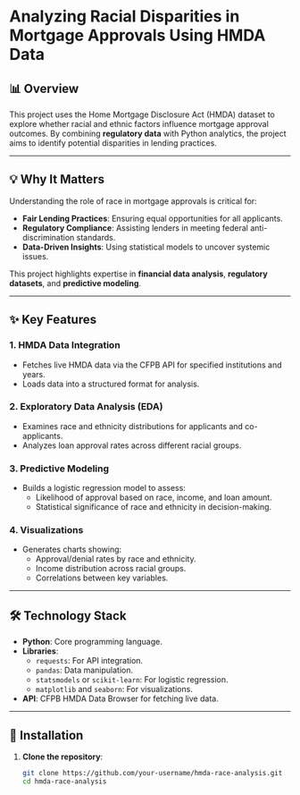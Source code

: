 # **Analyzing Racial Disparities in Mortgage Approvals Using HMDA Data**

## **📊 Overview**
This project uses the Home Mortgage Disclosure Act (HMDA) dataset to explore whether racial and ethnic factors influence mortgage approval outcomes. By combining **regulatory data** with Python analytics, the project aims to identify potential disparities in lending practices.

---

## **💡 Why It Matters**
Understanding the role of race in mortgage approvals is critical for:
- **Fair Lending Practices**: Ensuring equal opportunities for all applicants.
- **Regulatory Compliance**: Assisting lenders in meeting federal anti-discrimination standards.
- **Data-Driven Insights**: Using statistical models to uncover systemic issues.

This project highlights expertise in **financial data analysis**, **regulatory datasets**, and **predictive modeling**.

---

## **✨ Key Features**
### **1. HMDA Data Integration**
- Fetches live HMDA data via the CFPB API for specified institutions and years.
- Loads data into a structured format for analysis.

### **2. Exploratory Data Analysis (EDA)**
- Examines race and ethnicity distributions for applicants and co-applicants.
- Analyzes loan approval rates across different racial groups.

### **3. Predictive Modeling**
- Builds a logistic regression model to assess:
  - Likelihood of approval based on race, income, and loan amount.
  - Statistical significance of race and ethnicity in decision-making.

### **4. Visualizations**
- Generates charts showing:
  - Approval/denial rates by race and ethnicity.
  - Income distribution across racial groups.
  - Correlations between key variables.

---

## **🛠️ Technology Stack**
- **Python**: Core programming language.
- **Libraries**:
  - `requests`: For API integration.
  - `pandas`: Data manipulation.
  - `statsmodels` or `scikit-learn`: For logistic regression.
  - `matplotlib` and `seaborn`: For visualizations.
- **API**: CFPB HMDA Data Browser for fetching live data.

---

## **🚀 Installation**
1. **Clone the repository**:
   ```bash
   git clone https://github.com/your-username/hmda-race-analysis.git
   cd hmda-race-analysis
